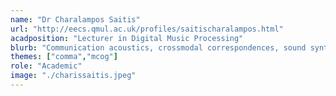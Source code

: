 ```yaml
---
name: "Dr Charalampos Saitis"
url: "http://eecs.qmul.ac.uk/profiles/saitischaralampos.html"
acadposition: "Lecturer in Digital Music Processing"
blurb: "Communication acoustics, crossmodal correspondences, sound synthesis, cognitive audio, musical haptics"
themes: ["comma","mcog"]
role: "Academic"
image: "./charissaitis.jpeg"
---
```

